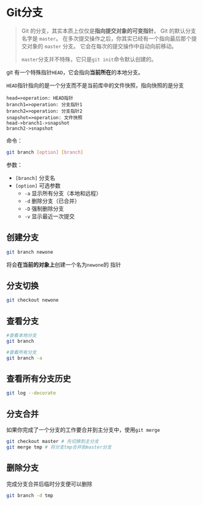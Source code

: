 # Git分支

>  Git 的分支，其实本质上仅仅是**指向提交对象的可变指针**。 Git 的默认分支名字是 `master`。 在多次提交操作之后，你其实已经有一个指向最后那个提交对象的 `master` 分支。 它会在每次的提交操作中自动向前移动。
>
> `master`分支并不特殊，它只是`git init`命令默认创建的。

git 有一个特殊指针`HEAD`，它会指向**当前所在**的本地分支。

`HEAD`指针指向的是一个分支而不是当前库中的文件快照，指向快照的是分支

```flow
head=>operation: HEAD指针
branch1=>operation: 分支指针1
branch2=>operation: 分支指针2
snapshot=>operation: 文件快照
head->branch1->snapshot
branch2->snapshot
```



命令：

```bash
git branch [option] [branch]
```

参数：

- `[branch]` 分支名
- `[option]` 可选参数
  - `-a` 显示所有分支（本地和远程）
  - `-d` 删除分支（已合并）
  - `-D` 强制删除分支
  - `-v` 显示最近一次提交



## 创建分支

```bash
git branch newone
```

将会**在当前的对象上**创建一个名为`newone`的 指针



## 分支切换

```bash
git checkout newone
```



## 查看分支

```bash
#查看本地分支
git branch

#查看所有分支
git branch -a
```





## 查看所有分支历史

```bash
git log --decorate
```



## 分支合并

如果你完成了一个分支的工作要合并到主分支中，使用`git merge`

```bash
git checkout master # 先切换到主分支
git merge tmp # 将分支tmp合并到master分支
```



## 删除分支

完成分支合并后临时分支便可以删除

```bash
git branch -d tmp
```

